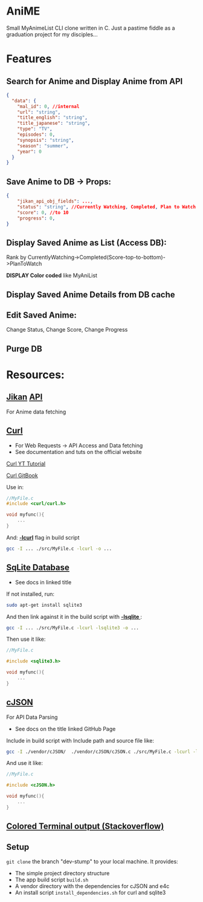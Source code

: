 # AniME
Small MyAnimeList CLI clone written in C. Just a pastime fiddle as a graduation project for my disciples...

# Features

## Search for Anime and Display Anime from API
```json
{
  "data": {
    "mal_id": 0, //internal
    "url": "string",
    "title_english": "string",
    "title_japanese": "string",
    "type": "TV",
    "episodes": 0,
    "synopsis": "string",
    "season": "summer",
    "year": 0
  }
}
```
## Save Anime to DB -> Props:
```json
{
    "jikan_api_obj_fields": ...,
    "status": "string", //Currently Watching, Completed, Plan to Watch
    "score": 0, //to 10
    "progress": 0,
}
```
## Display Saved Anime as List (Access DB): 
Rank by CurrentlyWatching->Completed(Score-top-to-bottom)->PlanToWatch

**DISPLAY Color coded** like MyAniList

## Display Saved Anime Details from DB cache

## Edit Saved Anime: 
Change Status, Change Score, Change Progress

## Purge DB 

# Resources:

## [Jikan](https://jikan.moe/) <u>[API](https://docs.api.jikan.moe/#tag/anime)</u>
For Anime data fetching



## <u>[Curl](https://curl.se/libcurl/c/)</u>
- For Web Requests -> API Access and Data fetching
- See documentation and tuts on the official website

<u>[Curl YT Tutorial](https://www.youtube.com/watch?v=daA-KBKfJ_o&t=748s)</u>

<u>[Curl GitBook](https://everything.curl.dev/)</u>

Use in:
```c
//MyFile.c
#include <curl/curl.h>

void myfunc(){
    ...
}

```
And: <u>**-lcurl**</u> flag in build script
```bash
gcc -I ... ./src/MyFile.c -lcurl -o ...
```
## <u>[SqLite Database](https://www.tutorialspoint.com/sqlite/index.htm)</u>

- See docs in linked title

If not installed, run: 
```bash
sudo apt-get install sqlite3
```

And then link against it in the build script with **<u> -lsqlite </u>** :
```bash
gcc -I ... ./src/MyFile.c -lcurl -lsqlite3 -o ...
```

Then use it like:
```c
//MyFile.c

#include <sqlite3.h>

void myfunc(){
    ...
}
```

## [cJSON](https://github.com/DaveGamble/cJSON)
For API Data Parsing

- See docs on the title linked GitHub Page

Include in build script with Include path and source file like:
```bash
gcc -I ./vendor/cJSON/  ./vendor/cJSON/cJSON.c ./src/MyFile.c -lcurl -lsqlite3 -o ...
```

And use it like:
```c
//MyFile.c

#include <cJSON.h>

void myfunc(){
    ...
}
```

## [Colored Terminal output (Stackoverflow)](https://stackoverflow.com/a/3219471)

## Setup

`git clone` the branch "dev-stump" to your local machine. It provides:
- The simple project directory structure
- The app build script `build.sh` 
- A vendor directory with the dependencies for cJSON and e4c
- An install script `install_dependencies.sh` for curl and sqlite3
